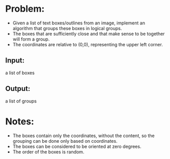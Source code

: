 
# **Problem:**
- Given a list of text boxes/outlines from an image, implement an algorithm that groups these boxes in logical groups.
- The boxes that are sufficiently close and that make sense to be together will form a group. 
- The coordinates are relative to (0,0), representing the upper left corner.

## **Input:**
a list of boxes
## **Output:**
a list of groups

# **Notes:**
- The boxes contain only the coordinates, without the content, so the grouping can be done only based on coordinates.
- The boxes can be considered to be oriented at zero degrees.
- The order of the boxes is random.
